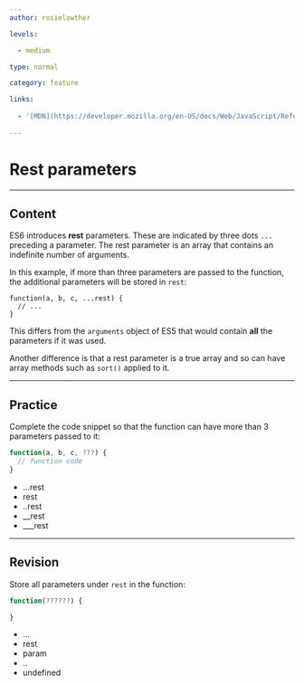 ```yaml
---
author: rosielowther

levels:

  - medium

type: normal

category: feature

links:
  
  - '[MDN](https://developer.mozilla.org/en-US/docs/Web/JavaScript/Reference/Functions/rest_parameters){website}'
  
---
```

# Rest parameters

---
## Content

ES6 introduces **rest** parameters. These are indicated by three dots `...` preceding a parameter. The rest parameter is an array that contains an indefinite number of arguments.

In this example, if more than three parameters are passed to the function, the additional parameters will be stored in `rest`:
```
function(a, b, c, ...rest) {
  // ...
}
```
This differs from the `arguments` object of ES5 that would contain **all** the parameters if it was used.

Another difference is that a rest parameter is a true array and so can have array methods such as `sort()` applied to it.

---
## Practice

Complete the code snippet so that the function can have more than 3 parameters passed to it:

```javascript
function(a, b, c, ???) {
  // function code
}
```
* ...rest
* rest
* ..rest
* __rest
* ___rest

---
## Revision

Store all parameters under `rest` in the function:
```javascript
function(??????) {

}

```


* ...
* rest
* param
* ..
* undefined
 
